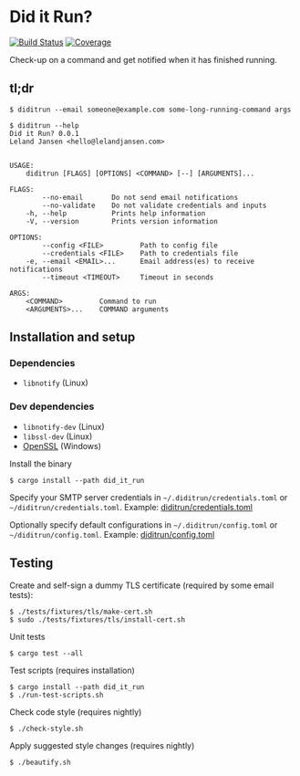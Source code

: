 # Did it Run?
[![Build Status][ci-badge]][ci]
[![Coverage][coverage-badge]][coverage]

Check-up on a command and get notified when it has finished running.

## tl;dr
```
$ diditrun --email someone@example.com some-long-running-command args

$ diditrun --help
Did it Run? 0.0.1
Leland Jansen <hello@lelandjansen.com>


USAGE:
    diditrun [FLAGS] [OPTIONS] <COMMAND> [--] [ARGUMENTS]...

FLAGS:
        --no-email       Do not send email notifications
        --no-validate    Do not validate credentials and inputs
    -h, --help           Prints help information
    -V, --version        Prints version information

OPTIONS:
        --config <FILE>         Path to config file
        --credentials <FILE>    Path to credentials file
    -e, --email <EMAIL>...      Email address(es) to receive notifications
        --timeout <TIMEOUT>     Timeout in seconds

ARGS:
    <COMMAND>         Command to run
    <ARGUMENTS>...    COMMAND arguments
```

## Installation and setup

### Dependencies
* `libnotify` (Linux)

### Dev dependencies
* `libnotify-dev` (Linux)
* `libssl-dev` (Linux) 
* [OpenSSL][openssl-windows] (Windows)

Install the binary
```
$ cargo install --path did_it_run
```

Specify your SMTP server credentials in `~/.diditrun/credentials.toml` or
`~/diditrun/credentials.toml`. Example:
[diditrun/credentials.toml](tests/fixtures/diditrun/credentials.toml)

Optionally specify default configurations in `~/.diditrun/config.toml` or
`~/diditrun/config.toml`. Example:
[diditrun/config.toml](tests/fixtures/diditrun/config.toml)

## Testing
Create and self-sign a dummy TLS certificate (required by some email tests):
```
$ ./tests/fixtures/tls/make-cert.sh
$ sudo ./tests/fixtures/tls/install-cert.sh
```

Unit tests
```
$ cargo test --all
```

Test scripts (requires installation)
```
$ cargo install --path did_it_run
$ ./run-test-scripts.sh
```

Check code style (requires nightly)
```
$ ./check-style.sh
```

Apply suggested style changes (requires nightly)
```
$ ./beautify.sh
```

[ci]: https://dev.azure.com/lelandjansen/did-it-run/_build/latest?definitionId=1&branchName=master
[ci-badge]: https://dev.azure.com/lelandjansen/did-it-run/_apis/build/status/ci?branchName=master
[coverage]: https://codecov.io/gh/lelandjansen/did-it-run
[coverage-badge]: https://codecov.io/gh/lelandjansen/did-it-run/branch/master/graph/badge.svg
[openssl-windows]: https://slproweb.com/products/Win32OpenSSL.html
